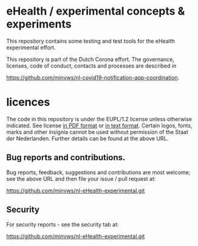 # eHealth / experimental concepts & experiments

This repository contains some testing and test tools for the eHealth
experimental effort.

This repository is part of the Dutch Corona effort. The governance, 
licenses, code of conduct, contacts and processes are described in 

   https://github.com/minvws/nl-covid19-notification-app-coordination.

# licences
The code in this repository is under the EUPL/1.2 license unless 
otherwise indicated. See license [in PDF format](license.pdf) or [in text format](license.txt).
Certain logos, fonts, marks and other insignia  cannot be used without permission of the Staat der Nederlanden. 
Further details can be found at the above URL.

## Bug reports and contributions.

Bug reports, feedback, suggestions and contributions are most welcome; 
see the above URL and then file your issue / pull request at:

   https://github.com/minvws/nl-eHealth-experimental.git

## Security 

For security reports - see the security tab at:

   https://github.com/minvws/nl-eHealth-experimental.git 

